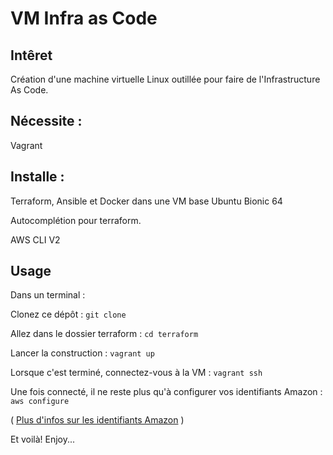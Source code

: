 # VM Infra as Code

## Intêret
Création d'une machine virtuelle Linux outillée pour faire de l'Infrastructure As Code.

## Nécessite :
Vagrant

## Installe :
Terraform, Ansible et Docker dans une VM base Ubuntu Bionic 64

Autocomplétion pour terraform.

AWS CLI V2

## Usage
Dans un terminal : 

Clonez ce dépôt : `git clone` 

Allez dans le dossier terraform : `cd terraform`

Lancer la construction : `vagrant up`

Lorsque c'est terminé, connectez-vous à la VM : `vagrant ssh`

Une fois connecté, il ne reste plus qu'à configurer vos identifiants Amazon : `aws configure`

( [Plus d'infos sur les identifiants Amazon](https://console.aws.amazon.com/iam/home?#security_credential) )

Et voilà! Enjoy...
